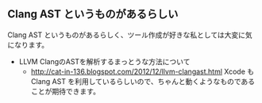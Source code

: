 ## Clang AST というものがあるらしい

Clang AST というものがあるらしく、ツール作成が好きな私としては大変に気になります。
* LLVM ClangのASTを解析するまっとうな方法について 
  * http://cat-in-136.blogspot.com/2012/12/llvm-clangast.html
Xcode も Clang AST を利用しているらしいので、ちゃんと動くようなものであることが期待できます。

